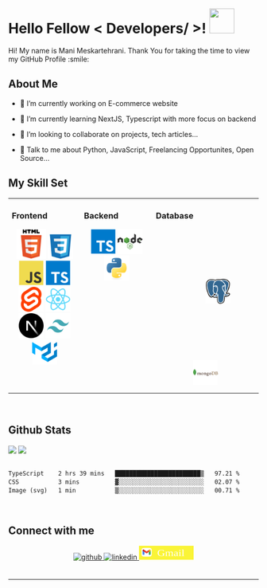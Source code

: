

<h1> Hello Fellow < Developers/ >! <img src = "https://raw.githubusercontent.com/rahulbanerjee26/githubProfileReadmeGenerator/main/gifs/wave.gif" width = 50px height='50px'> </h1>
<p align='center'>


</p>
<div size='20px'> Hi! My name is Mani Meskartehrani. Thank You for taking the time to view my GitHub Profile :smile: 
</div>

<h2> About Me </h2>

- 🔭 I’m currently working on E-commerce website

- 🌱 I’m currently learning NextJS, Typescript with more focus on backend 

- 👯 I’m looking to collaborate on projects, tech articles... 

- 💬 Talk to me about Python, JavaScript, Freelancing Opportunites, Open Source... 

## My Skill Set  
<table><tr><td valign="top" width="33%">



### Frontend  
<div align="center">  
<a href="https://en.wikipedia.org/wiki/HTML5" target="_blank"><img margin= "100px" src="/assets/html5-original.svg" alt="HTML5" height="60" /></a>  
<a href="https://www.w3schools.com/css/" target="_blank"><img  src="/assets/CSS3-original.svg" alt="CSS3" height="50" /></a> 
<a href="https://www.javascript.com/" target="_blank"><img src="/assets/JavaScript-original.svg" alt="JavaScript" height="50" /></a> 
<a href="https://www.typescriptlang.org/" target="_blank"><img src="/assets/TypeScript-original.svg" alt="TypeScript" height="50" /></a> 
<a target="_blank"><img margin= "10px" src="/assets/svelte-original.svg" height="50" alt="svelte logo" height="50" /></a>
<a href="https://reactjs.org/" target="_blank"><img margin= "10px" src="/assets/Reactjs-original.svg" alt="React" height="50" /></a>  
<a href="https://nextjs.org/" target="_blank"><img src="/assets/Nextjs-original.svg" alt="NextJS" height="50" /></a>  
<a href="https://www.tailwindcss.com/" target="_blank"><img margin= "10px" src="/assets/tailwind-original.svg" alt="Tailwind CSS" height="50" /></a>  
<a href="https://mui.com/" target="_blank"><img margin= "10px" src="/assets/material-ui-original.svg" alt="Material UI" height="50" /></a>  
</div>

</td><td valign="top" width="33%">



### Backend  
<div align="center">  
<a href="https://www.typescriptlang.org/" target="_blank"><img margin= "10px" src="/assets/TypeScript-original.svg" alt="TypeScript" height="50" /></a>    
<a href="https://nodejs.org/" target="_blank"><img margin= "10px" src="/assets/nodejs-original.svg" alt="Node.js" height="50" /></a>   
<a href="https://www.python.org/" target="_blank"><img margin= "10px" src="/assets/Python-original.svg" alt="Python" height="50" /></a>  
</div>

</td><td valign="top" width="33%">



### Database 
<div align="center">  
<a href="https://www.postgresql.org/" target="_blank"><img style="margin:100px" src="/assets/postgresql-original.svg" alt="PostgreSQL" height="50" /></a>  
<a href="https://www.mongodb.com/" target="_blank"><img style="margin:10px" src="/assets/mongodb-original.svg" alt="MongoDB" height="50" /></a>  
</div>

</td></tr></table>  

<br/> 


## Github Stats  
<div>
<img src="https://github-readme-stats.vercel.app/api?username=manimeskartehrani&show_icons=true&theme=transparent&count_private=true&hide_border=true" align="center" />
<img src="https://github-readme-stats.vercel.app/api/top-langs/?username=manimeskartehrani&&layout=donut&show_icons=true&theme=transparent&count_private=true&hide_border=true" align="center" />
</div>

<br/>  

   <!--START_SECTION:waka-->

```txt
TypeScript    2 hrs 39 mins   ████████████████████████▒   97.21 %
CSS           3 mins          ▓░░░░░░░░░░░░░░░░░░░░░░░░   02.07 %
Image (svg)   1 min           ▒░░░░░░░░░░░░░░░░░░░░░░░░   00.71 %
```

<!--END_SECTION:waka-->

<br/> 
 


## Connect with me  
<div align="center">
<a href="https://github.com/manimeskartehrani" target="_blank">
<img src=https://img.shields.io/badge/github-%2324292e.svg?&style=for-the-badge&logo=github&logoColor=white alt=github style="margin-bottom: 5px;" />
</a>

<a href="https://linkedin.com/in/mani-meskartehrani" target="_blank">
<img src=https://img.shields.io/badge/linkedin-%231E77B5.svg?&style=for-the-badge&logo=linkedin&logoColor=white alt=linkedin style="margin-bottom: 5px;" />
</a>

<a href="https://mail.google.com/mail/?view=cm&fs=1&to=mani.tehrani.work@gmail.com" target="_blank">
<img src="/assets/gmail-original.svg" height="28px" width="110px" alt="Gmail" />

</a>

 
</div>  

<br/>  


----
